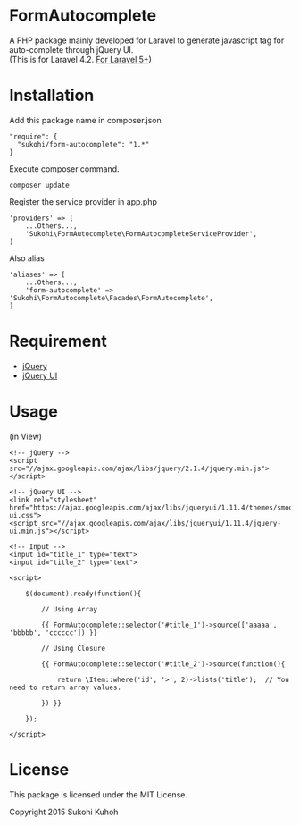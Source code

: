 FormAutocomplete
====

A PHP package mainly developed for Laravel to generate javascript tag for auto-complete through jQuery UI.  
(This is for Laravel 4.2. [For Laravel 5+](https://github.com/SUKOHI/FormAutocomplete))

Installation
====

Add this package name in composer.json

    "require": {
      "sukohi/form-autocomplete": "1.*"
    }

Execute composer command.

    composer update

Register the service provider in app.php

    'providers' => [
        ...Others...,  
        'Sukohi\FormAutocomplete\FormAutocompleteServiceProvider',
    ]

Also alias

    'aliases' => [
        ...Others...,  
        'form-autocomplete' => 'Sukohi\FormAutocomplete\Facades\FormAutocomplete',
    ]

Requirement
====
* [jQuery](https://jquery.com/)
* [jQuery UI](https://jqueryui.com/)

Usage
====

(in View)
    
    <!-- jQuery -->
    <script src="//ajax.googleapis.com/ajax/libs/jquery/2.1.4/jquery.min.js"></script>
    
    <!-- jQuery UI -->
    <link rel="stylesheet" href="https://ajax.googleapis.com/ajax/libs/jqueryui/1.11.4/themes/smoothness/jquery-ui.css">
    <script src="//ajax.googleapis.com/ajax/libs/jqueryui/1.11.4/jquery-ui.min.js"></script>
    
    <!-- Input -->
    <input id="title_1" type="text">
    <input id="title_2" type="text">
    
    <script>
    
        $(document).ready(function(){
    
            // Using Array
    
            {{ FormAutocomplete::selector('#title_1')->source(['aaaaa', 'bbbbb', 'cccccc']) }}
    
            // Using Closure
    
            {{ FormAutocomplete::selector('#title_2')->source(function(){
    
                return \Item::where('id', '>', 2)->lists('title');  // You need to return array values.
    
            }) }}
    
        });
    
    </script>
    
License
====
This package is licensed under the MIT License.

Copyright 2015 Sukohi Kuhoh